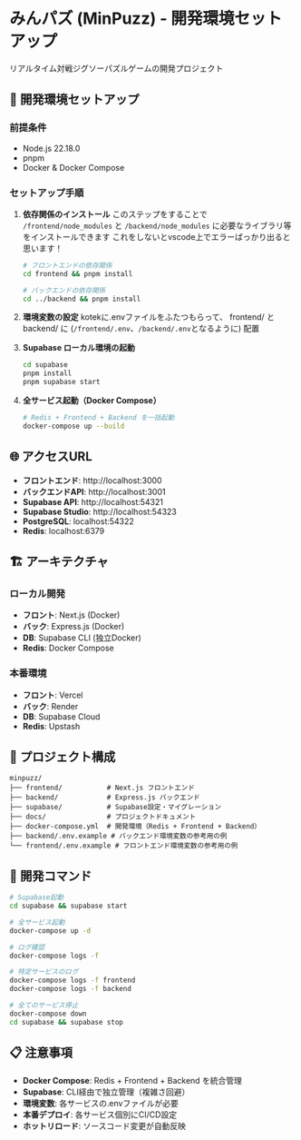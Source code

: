# みんパズ (MinPuzz) - 開発環境セットアップ

リアルタイム対戦ジグソーパズルゲームの開発プロジェクト

## 🚀 開発環境セットアップ

### 前提条件
- Node.js 22.18.0
- pnpm
- Docker & Docker Compose

### セットアップ手順

1. **依存関係のインストール**
   このステップをすることで `/frontend/node_modules` と `/backend/node_modules` に必要なライブラリ等をインストールできます
   これをしないとvscode上でエラーばっかり出ると思います！

   ```bash
   # フロントエンドの依存関係
   cd frontend && pnpm install
   
   # バックエンドの依存関係  
   cd ../backend && pnpm install
   ```

2. **環境変数の設定**
   kotekに.envファイルをふたつもらって、 frontend/ と backend/ に (`/frontend/.env`、`/backend/.env`となるように) 配置

3. **Supabase ローカル環境の起動**
   ```bash
   cd supabase
   pnpm install
   pnpm supabase start
   ```
   
4. **全サービス起動（Docker Compose）**
   ```bash
   # Redis + Frontend + Backend を一括起動
   docker-compose up --build
   ```

## 🌐 アクセスURL

- **フロントエンド**: http://localhost:3000
- **バックエンドAPI**: http://localhost:3001
- **Supabase API**: http://localhost:54321
- **Supabase Studio**: http://localhost:54323
- **PostgreSQL**: localhost:54322
- **Redis**: localhost:6379

## 🏗️ アーキテクチャ

### ローカル開発
- **フロント**: Next.js (Docker)
- **バック**: Express.js (Docker)
- **DB**: Supabase CLI (独立Docker)
- **Redis**: Docker Compose

### 本番環境
- **フロント**: Vercel
- **バック**: Render
- **DB**: Supabase Cloud
- **Redis**: Upstash

## 📂 プロジェクト構成

```
minpuzz/
├── frontend/           # Next.js フロントエンド
├── backend/            # Express.js バックエンド
├── supabase/           # Supabase設定・マイグレーション
├── docs/               # プロジェクトドキュメント
├── docker-compose.yml  # 開発環境（Redis + Frontend + Backend）
├── backend/.env.example # バックエンド環境変数の参考用の例
└── frontend/.env.example # フロントエンド環境変数の参考用の例
```

## 🔧 開発コマンド

```bash
# Supabase起動
cd supabase && supabase start

# 全サービス起動
docker-compose up -d

# ログ確認
docker-compose logs -f

# 特定サービスのログ
docker-compose logs -f frontend
docker-compose logs -f backend

# 全てのサービス停止
docker-compose down
cd supabase && supabase stop
```

## 📋 注意事項

- **Docker Compose**: Redis + Frontend + Backend を統合管理
- **Supabase**: CLI経由で独立管理（複雑さ回避）
- **環境変数**: 各サービスの.envファイルが必要
- **本番デプロイ**: 各サービス個別にCI/CD設定
- **ホットリロード**: ソースコード変更が自動反映
